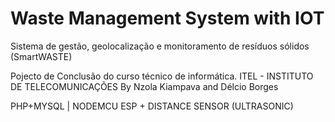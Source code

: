 # Waste Management System with IOT
Sistema de gestão, geolocalização e monitoramento de resíduos sólidos (SmartWASTE)


Pojecto de Conclusão do curso técnico de informática.
ITEL - INSTITUTO DE TELECOMUNICAÇÕES
By Nzola Kiampava and Délcio Borges

PHP+MYSQL | NODEMCU ESP + DISTANCE SENSOR (ULTRASONIC)
